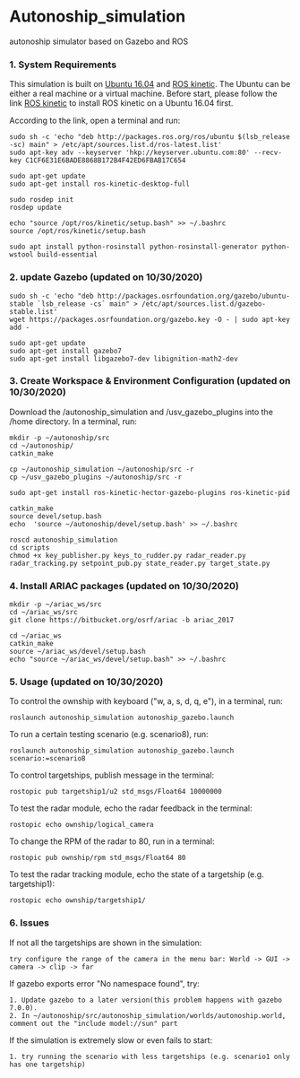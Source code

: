 # Autonoship_simulation
autonoship simulator based on Gazebo and ROS


### 1. System Requirements

This simulation is built on [Ubuntu 16.04](http://releases.ubuntu.com/16.04/) and [ROS kinetic](http://wiki.ros.org/kinetic/Installation/Ubuntu). The Ubuntu can be either a real machine or a virtual machine.
Before start, please follow the link [ROS kinetic](http://wiki.ros.org/kinetic/Installation/Ubuntu) to install ROS kinetic on a Ubuntu 16.04 first.

According to the link, open a terminal and run:

    sudo sh -c 'echo "deb http://packages.ros.org/ros/ubuntu $(lsb_release -sc) main" > /etc/apt/sources.list.d/ros-latest.list'
    sudo apt-key adv --keyserver 'hkp://keyserver.ubuntu.com:80' --recv-key C1CF6E31E6BADE8868B172B4F42ED6FBAB17C654
    
    sudo apt-get update
    sudo apt-get install ros-kinetic-desktop-full
    
    sudo rosdep init
    rosdep update

    echo "source /opt/ros/kinetic/setup.bash" >> ~/.bashrc
    source /opt/ros/kinetic/setup.bash

    sudo apt install python-rosinstall python-rosinstall-generator python-wstool build-essential

### 2. update Gazebo  (updated on 10/30/2020)

    sudo sh -c 'echo "deb http://packages.osrfoundation.org/gazebo/ubuntu-stable `lsb_release -cs` main" > /etc/apt/sources.list.d/gazebo-stable.list'
    wget https://packages.osrfoundation.org/gazebo.key -O - | sudo apt-key add -
    
    sudo apt-get update
    sudo apt-get install gazebo7
    sudo apt-get install libgazebo7-dev libignition-math2-dev


### 3. Create Workspace & Environment Configuration  (updated on 10/30/2020)

Download the /autonoship_simulation and /usv_gazebo_plugins into the /home directory. In a terminal, run:
 
    mkdir -p ~/autonoship/src
    cd ~/autonoship/
    catkin_make

    cp ~/autonoship_simulation ~/autonoship/src -r
    cp ~/usv_gazebo_plugins ~/autonoship/src -r
    
    sudo apt-get install ros-kinetic-hector-gazebo-plugins ros-kinetic-pid  
    
    catkin_make
    source devel/setup.bash
    echo  'source ~/autonoship/devel/setup.bash' >> ~/.bashrc 

    roscd autonoship_simulation
    cd scripts
    chmod +x key_publisher.py keys_to_rudder.py radar_reader.py radar_tracking.py setpoint_pub.py state_reader.py target_state.py

### 4. Install ARIAC packages  (updated on 10/30/2020)

    mkdir -p ~/ariac_ws/src
    cd ~/ariac_ws/src
    git clone https://bitbucket.org/osrf/ariac -b ariac_2017

    cd ~/ariac_ws
    catkin_make
    source ~/ariac_ws/devel/setup.bash
    echo "source ~/ariac_ws/devel/setup.bash" >> ~/.bashrc

### 5. Usage  (updated on 10/30/2020)

To control the ownship with keyboard ("w, a, s, d, q, e"), in a terminal, run:
    
    roslaunch autonoship_simulation autonoship_gazebo.launch
    
To run a certain testing scenario (e.g. scenario8), run:
    
    roslaunch autonoship_simulation autonoship_gazebo.launch scenario:=scenario8
    
To control targetships, publish message in the terminal:

    rostopic pub targetship1/u2 std_msgs/Float64 10000000
    
To test the radar module, echo the radar feedback in the terminal:

    rostopic echo ownship/logical_camera

To change the RPM of the radar to 80, run in a terminal:

    rostopic pub ownship/rpm std_msgs/Float64 80
    
To test the radar tracking module, echo the state of a targetship (e.g. targetship1):

    rostopic echo ownship/targetship1/
    
### 6. Issues

If not all the targetships are shown in the simulation:

    try configure the range of the camera in the menu bar: World -> GUI -> camera -> clip -> far

If gazebo exports error "No namespace found", try:

    1. Update gazebo to a later version(this problem happens with gazebo 7.0.0).
    2. In ~/autonoship/src/autonoship_simulation/worlds/autonoship.world, comment out the "include model://sun" part

If the simulation is extremely slow or even fails to start:

    1. try running the scenario with less targetships (e.g. scenario1 only has one targetship)
